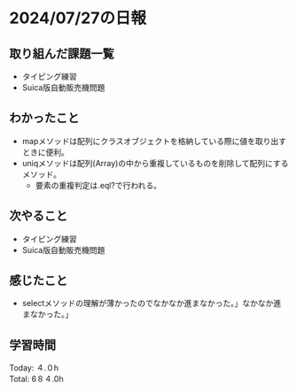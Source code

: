 # 2024/07/27の日報
## 取り組んだ課題一覧
* タイピング練習
* Suica版自動販売機問題
## わかったこと
* mapメソッドは配列にクラスオブジェクトを格納している際に値を取り出すときに便利。
* uniqメソッドは配列(Array)の中から重複しているものを削除して配列にするメソッド。
  *  要素の重複判定は.eql?で行われる。 
## 次やること
* タイピング練習
* Suica版自動販売機問題
## 感じたこと
* selectメソッドの理解が薄かったのでなかなか進まなかった。」なかなか進まなかった。」
## 学習時間
Today: ４.０h<br>
Total: 6８４.0h
